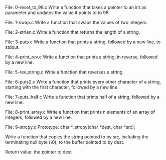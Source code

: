 File: 0-reset_to_98.c Write a function that takes a pointer to an int as parameter and updates the value it points to to 98.

File: 1-swap.c Write a function that swaps the values of two integers.

File: 2-strlen.c Write a function that returns the length of a string.

File: 3-puts.c Write a function that prints a string, followed by a new line, to stdout.

File: 4-print_rev.c Write a function that prints a string, in reverse, followed by a new line.

File: 5-rev_string.c Write a function that reverses a string.

File: 6-puts2.c Write a function that prints every other character of a string, starting with the first character, followed by a new line.

File: 7-puts_half.c Write a function that prints half of a string, followed by a new line.

File: 8-print_array.c Write a function that prints n elements of an array of integers, followed by a new line.

File: 9-strcpy.c Prototype: char *_strcpy(char *dest, char *src);

Write a function that copies the string pointed to by src, including the terminating null byte (\0), to the buffer pointed to by dest.



Return value: the pointer to dest
